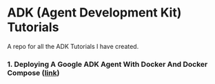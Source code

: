 # ADK (Agent Development Kit) Tutorials
A repo for all the ADK Tutorials I have created.

### 1. Deploying A Google ADK Agent With Docker And Docker Compose ([link](https://medium.com/@rohanmitra8/deploying-a-google-adk-agent-with-docker-and-docker-compose-4a0e85ca2970))
